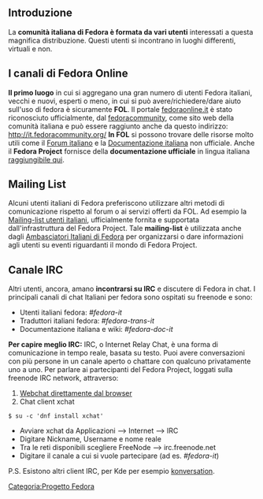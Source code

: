 Introduzione
------------

La **comunità italiana di Fedora è formata da vari utenti** interessati a questa magnifica distribuzione. Questi utenti si incontrano in luoghi differenti, virtuali e non.

I canali di Fedora Online
-------------------------

**Il primo luogo** in cui si aggregano una gran numero di utenti Fedora italiani, vecchi e nuovi, esperti o meno, in cui si può avere/richiedere/dare aiuto sull'uso di fedora è sicuramente **FOL**. Il portale [fedoraonline.it](http://www.fedoraonline.it) è stato riconosciuto ufficialmente, dal [fedoracommunity](http://fedoracommunity.org), come sito web della comunità italiana e può essere raggiunto anche da questo indirizzo: <http://it.fedoracommunity.org/>
**In FOL** si possono trovare delle risorse molto utili come il [Forum italiano](http://forum.fedoraonline.it/) e la [Documentazione italiana](http://doc.fedoraonline.it/) non ufficiale.
Anche il **Fedora Project** fornisce della **documentazione ufficiale** in lingua italiana [raggiungibile qui](http://docs.fedoraproject.org/it-IT/index.html).

Mailing List
------------

Alcuni utenti italiani di Fedora preferiscono utilizzare altri metodi di comunicazione rispetto al forum o ai servizi offerti da FOL. Ad esempio la [Mailing-list utenti italiani](https://admin.fedoraproject.org/mailman/listinfo/it-users), ufficialmente fornita e supportata dall'infrastruttura del Fedora Project.
Tale **mailing-list** è utilizzata anche dagli [Ambasciatori Italiani di Fedora](https://fedoraproject.org/wiki/Ambassadors/MembershipService/Verification#Italy_.2818.29) per organizzarsi o dare informazioni agli utenti su eventi riguardanti il mondo di Fedora Project.

Canale IRC
----------

Altri utenti, ancora, amano **incontrarsi su IRC** e discutere di Fedora in chat. I principali canali di chat Italiani per fedora sono ospitati su freenode e sono:

-   Utenti italiani fedora: *\#fedora-it*
-   Traduttori italiani fedora: *\#fedora-trans-it*
-   Documentazione italiana e wiki: *\#fedora-doc-it*

**Per capire meglio IRC:** IRC, o Internet Relay Chat, è una forma di comunicazione in tempo reale, basata su testo. Puoi avere conversazioni con più persone in un canale aperto o chattare con qualcuno privatamente uno a uno. Per parlare ai partecipanti del Fedora Project, loggati sulla freenode IRC network, attraverso:

1.  [Webchat direttamente dal browser](https://kiwiirc.com/client/irc.freenode.net/#fedora-it)
2.  Chat client xchat

`$ su -c 'dnf install xchat'`

-   Avviare xchat da Applicazioni --&gt; Internet --&gt; IRC
-   Digitare Nickname, Username e nome reale
-   Tra le reti disponibili scegliere FreeNode --&gt; irc.freenode.net
-   Digitare il canale a cui si vuole partecipare (ad es. *\#fedora-it*)

P.S. Esistono altri client IRC, per Kde per esempio [konversation](http://konversation.kde.org/).

[Categoria:Progetto Fedora](Categoria:Progetto_Fedora "wikilink")

